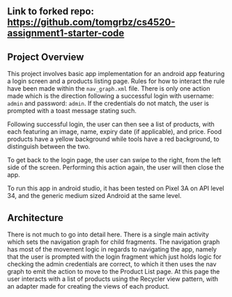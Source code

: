 
## Link to forked repo: https://github.com/tomgrbz/cs4520-assignment1-starter-code


## Project Overview

This project involves basic app implementation for an android app featuring a login screen and a products listing page. Rules for how to interact the rule have been made within the `nav_graph.xml` file. There is only one action made which is the direction following a successful login with username: `admin` and password: `admin`.  If the credentials do not match, the user is prompted with a toast message stating such.

Following successful login, the user can then see a list of products, with each featuring an image, name, expiry date (if applicable), and price. Food products have a yellow background while tools have a red background, to distinguish between the two.

To get back to the login page, the user can swipe to the right, from the left side of the screen. Performing this action again, the user will then close the app.

To run this app in android studio, it has been tested on Pixel 3A on API level 34, and the generic medium sized Android at the same level. 
## Architecture

There is not much to go into detail here. There is a single main activity which sets the navigation graph for child fragments. The navigation graph has most of the movement logic in regards to navigating the app, namely that the user is prompted with the login fragment which just holds logic for checking the admin credentials are correct, to which it then uses the nav graph to emit the action to move to the Product List page. At this page the user interacts with a list of products using the Recycler view pattern, with an adapter made for creating the views of each product. 

 
